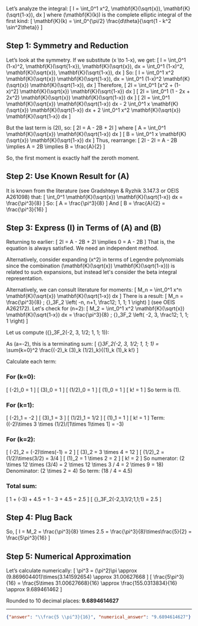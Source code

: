 Let’s analyze the integral:
\[
I = \int_0^1 x^2\, \mathbf{K}(\sqrt{x})\, \mathbf{K}(\sqrt{1-x})\, dx
\]
where \(\mathbf{K}(k)\) is the complete elliptic integral of the first kind:
\[
\mathbf{K}(k) = \int_0^{\pi/2} \frac{d\theta}{\sqrt{1 - k^2 \sin^2\theta}}
\]

## Step 1: Symmetry and Reduction

Let’s look at the symmetry. If we substitute \(x \to 1-x\), we get:
\[
I = \int_0^1 (1-x)^2\, \mathbf{K}(\sqrt{1-x})\, \mathbf{K}(\sqrt{x})\, dx = \int_0^1 (1-x)^2\, \mathbf{K}(\sqrt{x})\, \mathbf{K}(\sqrt{1-x})\, dx
\]
So:
\[
I = \int_0^1 x^2 \mathbf{K}(\sqrt{x}) \mathbf{K}(\sqrt{1-x})\, dx = \int_0^1 (1-x)^2 \mathbf{K}(\sqrt{x}) \mathbf{K}(\sqrt{1-x})\, dx
\]
Therefore,
\[
2I = \int_0^1 [x^2 + (1-x)^2] \mathbf{K}(\sqrt{x}) \mathbf{K}(\sqrt{1-x}) dx
\]
\[
2I = \int_0^1 (1 - 2x + 2x^2) \mathbf{K}(\sqrt{x}) \mathbf{K}(\sqrt{1-x}) dx
\]
\[
2I = \int_0^1 \mathbf{K}(\sqrt{x}) \mathbf{K}(\sqrt{1-x}) dx - 2 \int_0^1 x \mathbf{K}(\sqrt{x}) \mathbf{K}(\sqrt{1-x}) dx + 2 \int_0^1 x^2 \mathbf{K}(\sqrt{x}) \mathbf{K}(\sqrt{1-x}) dx
\]

But the last term is \(2I\), so:
\[
2I = A - 2B + 2I
\]
where
\[
A = \int_0^1 \mathbf{K}(\sqrt{x}) \mathbf{K}(\sqrt{1-x}) dx
\]
\[
B = \int_0^1 x \mathbf{K}(\sqrt{x}) \mathbf{K}(\sqrt{1-x}) dx
\]
Thus, rearrange:
\[
2I - 2I = A - 2B
\implies A = 2B
\implies B = \frac{A}{2}
\]

So, the first moment is exactly half the zeroth moment.

## Step 2: Use Known Result for \(A\)

It is known from the literature (see Gradshteyn & Ryzhik 3.147.3 or OEIS A261098) that:
\[
\int_0^1 \mathbf{K}(\sqrt{x}) \mathbf{K}(\sqrt{1-x}) dx = \frac{\pi^3}{8}
\]
So:
\[
A = \frac{\pi^3}{8}
\]
And
\[
B = \frac{A}{2} = \frac{\pi^3}{16}
\]

## Step 3: Express \(I\) in Terms of \(A\) and \(B\)

Returning to earlier:
\[
2I = A - 2B + 2I
\implies 0 = A - 2B
\]
That is, the equation is always satisfied. We need an independent method.

Alternatively, consider expanding \(x^2\) in terms of Legendre polynomials since the combination \(\mathbf{K}(\sqrt{x}) \mathbf{K}(\sqrt{1-x})\) is related to such expansions, but instead let's consider the beta integral representation.

Alternatively, we can consult literature for moments:
\[
M_n = \int_0^1 x^n \mathbf{K}(\sqrt{x}) \mathbf{K}(\sqrt{1-x}) dx
\]
There is a result:
\[
M_n = \frac{\pi^3}{8} \; {}_3F_2 \left( -n, n+1, \frac12; 1, 1; 1 \right)
\]
(see OEIS A262172). Let's check for \(n=2\):
\[
M_2 = \int_0^1 x^2 \mathbf{K}(\sqrt{x}) \mathbf{K}(\sqrt{1-x}) dx = \frac{\pi^3}{8} \; {}_3F_2 \left( -2, 3, \frac12; 1, 1; 1 \right)
\]

Let us compute \({}_3F_2(-2, 3, 1/2; 1, 1; 1)\):

As \(a=-2\), this is a terminating sum:
\[
{}_3F_2(-2, 3, 1/2; 1, 1; 1) = \sum_{k=0}^2 \frac{(-2)_k (3)_k (1/2)_k}{(1)_k (1)_k k!}
\]

Calculate each term:

### For \(k=0\):
\[
(-2)_0 = 1
\]
\[
(3)_0 = 1
\]
\[
(1/2)_0 = 1
\]
\[
(1)_0 = 1
\]
\[
k! = 1
\]
So term is \(1\).

### For \(k=1\):
\[
(-2)_1 = -2
\]
\[
(3)_1 = 3
\]
\[
(1/2)_1 = 1/2
\]
\[
(1)_1 = 1
\]
\[
k! = 1
\]
Term: \((-2)\times 3 \times (1/2)/[1\times 1\times 1] = -3\)

### For \(k=2\):
\[
(-2)_2 = (-2)\times(-1) = 2
\]
\[
(3)_2 = 3 \times 4 = 12
\]
\[
(1/2)_2 = (1/2)\times(3/2) = 3/4
\]
\[
(1)_2 = 1 \times 2 = 2
\]
\[
k! = 2
\]
So numerator: \(2 \times 12 \times (3/4) = 2 \times 12 \times 3 / 4 = 2 \times 9 = 18\)
Denominator: \(2 \times 2 = 4\)
So term: \(18 / 4 = 4.5\)

### Total sum:
\[
1 + (-3) + 4.5 = 1 - 3 + 4.5 = 2.5
\]
\[
{}_3F_2(-2,3,1/2;1,1;1) = 2.5
\]

## Step 4: Plug Back

So,
\[
I = M_2 = \frac{\pi^3}{8} \times 2.5 = \frac{\pi^3}{8}\times\frac{5}{2} = \frac{5\pi^3}{16}
\]

## Step 5: Numerical Approximation

Let’s calculate numerically:
\[
\pi^3 = (\pi^2)\pi \approx (9.869604401)\times(3.141592654) \approx 31.00627668
\]
\[
\frac{5\pi^3}{16} = \frac{5\times 31.00627668}{16} \approx \frac{155.0313834}{16} \approx 9.689461462
\]

Rounded to 10 decimal places: **9.6894614627**

---

```json
{"answer": "\\frac{5 \\pi^3}{16}", "numerical_answer": "9.6894614627"}
```